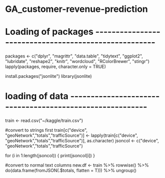 # GA_customer-revenue-prediction

# Loading of packages -----------------------------------------------------
packages <- c("dplyr",
              "magrittr",
              "data.table",
              "tidytext",
              "ggplot2",
              "lubridate",
              "reshape2",
              "knitr", 
              "wordcloud",
              "RColorBrewer",
              "stingr")
lapply(packages, require, character.only = TRUE)

install.packages("jsonlite")
library(jsonlite)

# loading of data ---------------------------------------------------------
train <- read.csv("~/kaggle/train.csv")

#convert to strings first
train[c("device", "geoNetwork","totals","trafficSource")] <- lapply(train[c("device", "geoNetwork","totals","trafficSource")], as.character)
jsoncol <- c("device", "geoNetwork","totals","trafficSource")

for (i in 1:length(jsoncol))
{
  print(jsoncol[i])
}

#convert to normal text columns
new.df <- train  %>%
  rowwise() %>%
  do(data.frame(fromJSON(.$totals, flatten = T))) %>%
  ungroup() 
